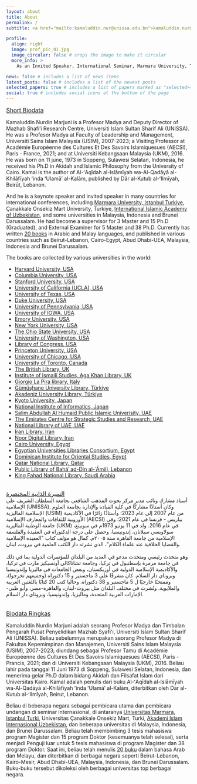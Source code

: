 ```yaml
---
layout: about
title: About
permalink: /
subtitle: <a href="mailto:kamaluddin.nur@unissa.edu.bn">kamaluddin.nur@unissa.edu.bn</a>, <a href="mailto:kamalnurdin@yahoo.com">kamalnurdin@yahoo.com</a>

profile:
  align: right
  image: prof_pic_01.jpg
  image_circular: false # crops the image to make it circular
  more_info: >
    As an Invited Speaker, International Seminar, Marmara University, Türkiye, 2 March 2018

news: false # includes a list of news items
latest_posts: false # includes a list of the newest posts
selected_papers: true # includes a list of papers marked as "selected={true}"
social: true # includes social icons at the bottom of the page
---
```


<link rel="apple-touch-icon" sizes="180x180" href="assets/img/favicons/apple-touch-icon.png">
<link rel="icon" type="image/png" sizes="32x32" href="assets/img/favicons/favicon-32x32.png">
<link rel="icon" type="image/png" sizes="16x16" href="assets/img/favicons/favicon-16x16.png">
<link rel="manifest" href="assets/img/favicons/site.webmanifest">
<link rel="mask-icon" href="assets/img/favicons/safari-pinned-tab.svg" color="#5bbad5">
<link rel="shortcut icon" href="assets/img/favicons/favicon.ico">
<meta name="msapplication-TileColor" content="#da532c">
<meta name="msapplication-config" content="assets/img/favicons/browserconfig.xml">
<meta name="theme-color" content="#ffffff">

<div style="font-size: 1.0rem; text-decoration: underline;">
Short Biodata
</div>

Kamaluddin Nurdin Marjuni is a Profesor Madya and Deputy Director of Mazhab Shafi’i Research Centre, Universiti Islam Sultan Sharif Ali (UNISSA). He was a Profesor Madya at Faculty of Leadership and Management, Universiti Sains Islam Malaysia (USIM), 2007-2023; a Visiting Professor at Académie Européenne des Cultures Et Des Savoirs Islamiquesues (AECSI), Paris - France, 2021; and at Universiti Kebangsaan Malaysia (UKM), 2016. He was born on 11 june, 1973 in Soppeng, Sulawesi Selatan, Indonesia, he received his Ph.D in Akidah and Islamic Philosophy from the University of Cairo. Kamal is the author of Al-ʻAqīdah al-Islāmīyah wa-Al-Qadāyā al-Khilāfīyah ʻinda ʻUlamāʼ al-Kalām, published by Dār al-Kutub al-ʻIlmīyah, Beirūt, Lebanon.

And he is a keynote speaker and invited speaker in many countries for international conferences, including [Marmara University, Istanbul Turkiye](https://kamaluddinnurdin.com/gallery/11/), Çanakkale Onsekiz Mart University, Turkiye, [International Islamic Academy of Uzbekistan](https://kamaluddinnurdin.com/gallery/10/), and some universities in Malaysia, Indonesia and Brunei Darussalam. He had become a supervisor for 3 Master and 15 Ph.D (Graduated), and External Examiner for 5 Master and 38 Ph.D. Currently has written [20 books](https://kamaluddinnurdin.github.io/publications/) in Arabic and Malay languages, and published in various countries such as Beirut-Lebanon, Cairo-Egypt, Abud Dhabi-UEA, Malaysia, Indonesia and Brunei Darussalam.

The books are collected by various universities in the world:

- [Harvard University, USA](https://hollis.harvard.edu/primo-explore/search?query=any,contains,Marj%C5%ABn%C4%AB,%20Kam%C4%81l%20al-D%C4%ABn%20N%C5%ABr%20al-D%C4%ABn&tab=everything&search_scope=everything&vid=HVD2&offset=0)
- [Columbia University, USA](https://clio.columbia.edu/?q=kamal+al-din+nur+al-din&datasource=quicksearch&search_field=all_fields&search=true#gsc.tab=0&gsc.q=kamal%20al-din%20nur%20al-din&gsc.page=1)
- [Stanford University, USA](https://searchworks.stanford.edu/catalog?q=%22Marj%C5%ABn%C4%AB%2C+Kam%C4%81l+al-D%C4%ABn+N%C5%ABr+al-D%C4%ABn.%22&search_field=search_author)
- [University of California (UCLA), USA](https://search.library.ucla.edu/discovery/fulldisplay?docid=alma9915406740406531&context=L&vid=01UCS_LAL:UCLA&search_scope=ArticlesBooksMore&adaptor=Local%20Search%20Engine&tab=Articles_books_more_slot&query=any,contains,Marju%CC%84ni%CC%84,%20Kama%CC%84l%20al-Di%CC%84n%20Nu%CC%84r%20al-Di%CC%84n&offset=0&lang=en)
- [University of Texas, USA](https://search.lib.utexas.edu/discovery/fulldisplay?docid=alma991020495559706011&context=L&vid=01UTAU_INST:SEARCH&lang=en&search_scope=MyInst_and_CI&adaptor=Local%20Search%20Engine&tab=Everything&query=any,contains,marjuni&offset=0)
- [Duke University, USA](https://duke.summon.serialssolutions.com/search?s.dym=false&s.q=Author%3A%22Marj%C5%ABn%C4%AB%2C%20Kam%C4%81l%20al-D%C4%ABn%20N%C5%ABr%20al-D%C4%ABn%22#!/search?ho=t&include.ft.matches=f&l=en&dym=false&q=AuthorCombined:%22Marju%CC%84ni%CC%84,%20Kama%CC%84l%20al-Di%CC%84n%20Nu%CC%84r%20al-Di%CC%84n%22)
- [University of Pennsylvania, USA](https://franklin.library.upenn.edu/catalog?f%5Bauthor_creator_f%5D%5B%5D=Marj%C5%ABn%C4%AB%2C+Kam%C4%81l+al-D%C4%ABn+N%C5%ABr+al-D%C4%ABn)
- [University of IOWA, USA](https://search.lib.uiowa.edu/primo-explore/fulldisplay?docid=01IOWA_ALMA21313377400002771&context=L&vid=01IOWA&lang=en_US&search_scope=default_scope&adaptor=Local%20Search%20Engine&tab=default_tab&query=any,contains,Kama%CC%84l%20al-Di%CC%84n%20Nu%CC%84r%20al-Di%CC%84n%20Marju%CC%84ni%CC%84&offset=0)
- [Emory University, USA](https://search.libraries.emory.edu/?f%5Bauthor_display_ssim%5D%5B%5D=Marju%CC%84ni%CC%84%2C+Kama%CC%84l+al-Di%CC%84n+Nu%CC%84r+al-Di%CC%84n)
- [New York University, USA](https://search.library.nyu.edu/discovery/search?query=creator,equals,Marj%C5%ABn%C4%AB,%20Kam%C4%81l%20al-D%C4%ABn%20N%C5%ABr%20al-D%C4%ABn,AND&tab=Unified_Slot&search_scope=CI_NYU_CONSORTIA&vid=01NYU_INST:NYU&mode=advanced&offset=0)
- [The Ohio State University, USA](https://library.ohio-state.edu/search/o181138226)
- [University of Washington, USA](https://orbiscascade-washington.primo.exlibrisgroup.com/discovery/fulldisplay?vid=01ALLIANCE_UW:UW&tab=UW_default&offset=0&docid=alma99103545050001451&query=any%252Ccontains%252Cmarjuni&context=L&lang=en&search_scope=UW_EVERYTHING)
- [Library of Congress, USA](https://catalog.loc.gov/vwebv/holdingsInfo?searchId=15585&recCount=25&recPointer=3&bibId=15626500)
- [Princeton University, USA](https://catalog.princeton.edu/catalog?utf8=%E2%9C%93&search_field=all_fields&q=Marju%CC%84ni%CC%84%2C%20Kama%CC%84l%20al-Di%CC%84n%20Nu%CC%84r%20al-Di%CC%84n)
- [University of Chicago, USA](https://catalog.lib.uchicago.edu/vufind/Search/Results?type=AuthorBrowse&lookfor=%22Marju%CC%84ni%CC%84%2C%20Kama%CC%84l%20al-Di%CC%84n%20Nu%CC%84r%20al-Di%CC%84n%22)
- [University of Toronto, Canada](https://librarysearch.library.utoronto.ca/discovery/search?query=any,contains,Marj%C5%ABn%C4%AB,%20Kam%C4%81l%20al-D%C4%ABn%20N%C5%ABr%20al-D%C4%ABn&tab=LibraryCatalog&search_scope=UTL&vid=01UTORONTO_INST:UTORONTO&offset=0)
- [The British Library, UK](https://ezborrow.reshare.indexdata.com/Author/Home?author=Marju%CC%84ni%CC%84%2C+Kama%CC%84l+al-Di%CC%84n+Nu%CC%84r+al-Di%CC%84n)
- [Institute of Ismaili Studies, Aga Khan Library, UK](https://eds.p.ebscohost.com/eds/results?vid=1&sid=66a80158-ca6a-4661-b2a4-9b65788c77cf%40redis&bquery=kamal+al-din+nur+al-din&bdata=JmNsaTA9RlQxJmNsdjA9WSZ0eXBlPTAmc2VhcmNoTW9kZT1BbmQmc2l0ZT1lZHMtbGl2ZQ%3d%3d)
- [Giorgio La Pira library, Italy](https://lapira.diamond-ils.org/manifestation/243644)
- [Gümüşhane University Library, Türkiye](https://katalog.gumushane.edu.tr/yordam/?p=1&dil=0&fq[0]=kunyeSekilKN_str%3A%2201%22&fq[1]=kunyeYayinTarihi_str%3A%222014%2F1435%22&fq[2]=kunyeYayinlayan_str%3A%22Dar%C3%BC%27l-K%C3%BCt%C3%BCbi%27l-%C4%B0lmiyye%20%3D%20%D8%AF%D8%A7%D8%B1%20%D8%A7%D9%84%D9%83%D8%AA%D8%A8%20%D8%A7%D9%84%D8%B9%D9%84%D9%85%D9%8A%D8%A9%22)
- [Akadeniz University Library, Türkiye](http://tarama.akdeniz.edu.tr/yordam/?dil=0&p=1&q=kemaleddin%20nureddin%20mercuni&alan=tum_txt)
- [Kyoto University, Japan](https://kuline.kulib.kyoto-u.ac.jp/opac/opac_details/?reqCode=fromlist&lang=0&amode=11&bibid=BB02561547&opkey=B170912541053475&start=1&totalnum=1&listnum=0&place=&list_disp=20&list_sort=6&cmode=0&chk_st=0&check=0)
- [National Institute of Informatics, Japan](https://ci.nii.ac.jp/ncid/BA85086063.amp)
- [Salim Abdullah Al Humaid Public Islamic Univerisity, UAE](http://salemlib.dyndns-web.com:8000/cgi-bin/koha/opac-detail.pl?biblionumber=21475)
- [The Emirates Centre for Strategic Studies and Research, UAE](https://library.ecssr.ae/cgi-bin/koha/opac-detail.pl?biblionumber=191492&shelfbrowse_itemnumber=305369#holdings)
- [National Library of UAE, UAE](https://library.dctabudhabi.ae/sirsi/detail/1211641)
- [Iran Library, Iran](http://www.lib.ir/book/65457645/%D9%85%D8%B3%D8%A7%D8%A6%D9%84-%D8%A7%D9%84%D8%A7%D8%B9%D8%AA%D9%82%D8%A7%D8%AF-%D8%B9%D9%86%D8%AF-%D8%A7%D9%84%D8%A7%D9%85%D8%A7%D9%85-%D8%A7%D9%84%D9%82%D8%B1%D8%B7%D8%A8%DB%8C-%D8%AA-%DB%B6%DB%B7%DB%B1%D9%87%D9%80/)
- [Noor Digital Library, Iran](https://noorlib.ir/en/book/view/23135/%D9%85%D9%88%D9%82%D9%81-%D8%A7%D9%84%D8%B2%D9%8A%D8%AF%D9%8A%D8%A9-%D9%88-%D8%A3%D9%87%D9%84-%D8%A7%D9%84%D8%B3%D9%86%D8%A9-%D9%85%D9%86-%D8%A7%D9%84%D8%B9%D9%82%D9%8A%D8%AF%D8%A9-%D8%A7%D9%84%D8%A5%D8%B3%D9%85%D8%A7%D8%B9%D9%8A%D9%84%D9%8A%D8%A9-%D9%88-%D9%81%D9%84%D8%B3%D9%81%D8%AA%D9%87%D8%A7?viewType=html)
- [Cairo University, Egypt](https://alkindi.ideo-cairo.org/manifestation/113895)
- [Egyptian Universities Libraries Consortium, Egypt](http://srv3.eulc.edu.eg/eulc_v5/libraries/start.aspx?ScopeID=1.&fn=ApplySearch&criteria1=1.&OrderKey=publishYear%20desc&ItemType&SearchText1=%D9%85%D8%B1%D8%AC%D9%88%D9%86%D9%8A&new=true)
- [Dominican Institute for Oriental Studies, Egypt](https://opac.diamond-ils.org/search/q?simple_search=all&q=%D9%83%D9%85%D8%A7%D9%84%20%D8%A7%D9%84%D8%AF%D9%8A%D9%86%20%D9%86%D9%88%D8%B1%20%D8%A7%D9%84%D8%AF%D9%8A%D9%86%20%D9%85%D8%B1%D8%AC%D9%88%D9%86%D9%8A&page=1)
- [Qatar National Library, Qatar](<https://elibrary.qnl.qa/iii/mobile/search/C__S%D9%85%D8%B1%D8%AC%D9%88%D9%86%D9%8A__Ff:facetlocations:mg:mg:Main%20General%20Collection%20(QNL)::__Ff:facetlocations:mj:mj:Children%20Library%20(QNL)::__Ff:facetlocations:mh:mh:Heritage%20Library%20(QNL)::__Ff:facetlocations:monle:monle:QNL%20Online%20Collection::__Ff:facetlocations:mt:mt:Teens%20Section%20(QNL)::__Orightresult__X0?lang=ara&suite=def&ivts=18dRwDYIx7HeOwXAW0EL5w%3D%3D&casts=mG7Eo2CNVTSlzw1KJD1cPg%3D%3D>)
- [Public Library of Bahāʾ ad-Dīn al-ʿĀmilī, Lebanon](http://library.alalbayt.org.lb/cgi-bin/koha/opac-detail.pl?biblionumber=9200)
- [King Fahad National Library, Saudi Arabia](https://ecat.kfnl.gov.sa/ipac20/ipac.jsp?session=16012091V09E7.28507&profile=akfnl&uri=full%3D3100006%40%21593439%40%210&booklistformat=)

<div class="rtl">
<br>
  <div style="font-size: 1.0rem; text-decoration: underline;">
    السيرة الذاتية المختصرة
  </div>
أستاذ مشارك ونائب مدير مركز بحوث المذهب الشافعي بجامعة السلطان الشريف علي الإسلامية (UNISSA). وكان أستاذًا مشاركًا في كلية القيادة والإدارة بجامعة العلوم الإسلامية الماليزية (USIM) من عام 2007 إلى عام 2023؛ وأستاذًا زائرًا في الأكاديمية الأوروبية للثقافات والمعارف الإسلامية (AECSI) بباريس - فرنسا في عام 2021؛ وفي جامعة الوطنية الماليزية (UKM) في عام 2016. ولد في 11 يونيو 1973م في سوبينغ، سولاويسي سيلاتان، إندونيسيا، وحصل على درجة الدكتوراه في العقيدة والفلسفة الإسلامية من جامعة القاهرة سنة ٢٠٠٥م. كمال هو مؤلف كتاب "العقيدة الإسلامية والقضايا الخلافية عند علماء الكلام"، الذي نشرته دار الكتب العلمية في بيروت، لبنان.
<br><br>
وهو متحدث رئيسي ومتحدث مدعو في العديد من البلدان للمؤتمرات الدولية بما في ذلك في جامعة مرمرة بإسطنبول في تركيا، وجامعة تشاناكالي أونسيكيز مارت في تركيا، والأكاديمية الإسلامية الدولية في أوزبكستان، وبعض الجامعات في ماليزيا وإندونيسيا وبروناي دار السلام. كان مشرفًا على 3 ماجستير و 15 دكتوراه (وجميعهم تخرجوا)، وممتحنًا خارجيًا ل 5 ماجستير و 38 دكتوراه. وحاليا كتب 20 كتابًا باللغتين العربية والملايوية. ونُشرت في مختلف البلدان مثل بيروت-لبنان، والقاهرة-مصر، وأبو ظبي-الإمارات العربية المتحدة، وماليزيا، وإندونيسيا، وبروناي دار السلام.
<br><br><br>
</div>

<div style="font-size: 1.0rem; text-decoration: underline;">
Biodata Ringkas  
</div>

Kamaluddin Nurdin Marjuni adalah seorang Profesor Madya dan Timbalan Pengarah Pusat Penyelidikan Mazhab Syafi'i, Universiti Islam Sultan Sharif Ali (UNISSA). Beliau sebelumnya merupakan seorang Profesor Madya di Fakultas Kepemimpinan dan Manajemen, Universiti Sains Islam Malaysia (USIM), 2007-2023; diundang sebagai Profesor Tamu di Académie Européenne des Cultures Et Des Savoirs Islamiquesues (AECSI), Paris - Prancis, 2021; dan di Universiti Kebangsaan Malaysia (UKM), 2016. Beliau lahir pada tanggal 11 Juni 1973 di Soppeng, Sulawesi Selatan, Indonesia, dan menerima gelar Ph.D dalam bidang Akidah dan Filsafat Islam dari Universitas Kairo. Kamal adalah penulis dari buku Al-ʻAqīdah al-Islāmīyah wa-Al-Qadāyā al-Khilāfīyah ʻinda ʻUlamāʼ al-Kalām, diterbitkan oleh Dār al-Kutub al-ʻIlmīyah, Beirut, Lebanon.

Beliau di beberapa negara sebagai pembicara utama dan pembicara undangan di seminar internasional, di antaranya [Universitas Marmara, Istanbul Turki](https://kamaluddinnurdin.com/gallery/11/), Universitas Çanakkale Onsekiz Mart, Turki, [Akademi Islam Internasional Uzbekistan](https://kamaluddinnurdin.com/gallery/10/), dan beberapa universitas di Malaysia, Indonesia, dan Brunei Darussalam. Beliau telah membimbing 3 tesis mahasiswa program Magister dan 15 program Doktor (kesemuanya telah selesai), serta menjadi Penguji luar untuk 5 tesis mahasiswa di program Magister dan 38 program Doktor. Saat ini, beliau telah menulis [20 buku](https://kamaluddinnurdin.github.io/publications/) dalam bahasa Arab dan Melayu, dan diterbitkan di berbagai negara seperti Beirut-Lebanon, Kairo-Mesir, Abud Dhabi-UEA, Malaysia, Indonesia, dan Brunei Darussalam. Buku-buku tersebut dikoleksi oleh berbagai universitas top berbagai negara.
